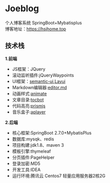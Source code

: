 # Joeblog
个人博客系统 SpringBoot+Mybatisplus
\
博客地址：https://hsjhome.top
## 技术栈
**1.前端**
 - JS框架：JQuery
 - 滚动监听插件:jQueryWaypoints
 - UI框架：[semantic-ui](https://semantic-ui.com/),[Layui](https://layuion.com/docs/)
 - Markdown编辑器:[editor.md](https://pandao.github.io/editor.md/)
 - 动画样式:[animate](https://animate.style/)
 - 文章目录:[tocbot](https://tscanlin.github.io/tocbot/)
 - 代码高亮:[prismjs](https://prismjs.com/)
 - 音乐盒子:[aplayer](https://aplayer.js.org/#/)
 
**2.后端**
 - 核心框架:SpringBoot 2.7.0+MybatisPlus
 - 数据库:mysqk、redis
 - 项目构建:jdk1.8、maven 3
 - 模板引擎:thymeleaf
 - 分页插件:PageHelper
 - 登录加密:MD5
 - 开发工具:IDEA  
 - 运行环境:腾讯云 Centos7 轻量应用服务器2核2G
 
